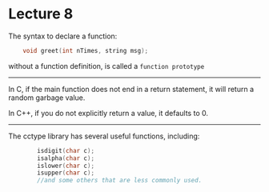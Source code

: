 <h1>Lecture 8</h1>

The syntax to declare a function:

``` c++
    void greet(int nTimes, string msg);
```

without a function definition, is called a `function prototype`

---

In C, if the main function does not end in a return statement, it will return a random garbage value.

In C++, if you do not explicitly return a value, it defaults to 0.

---

The cctype library has several useful functions, including:
        
``` c++
        isdigit(char c);
        isalpha(char c);
        islower(char c);
        isupper(char c);
        //and some others that are less commonly used.
```

